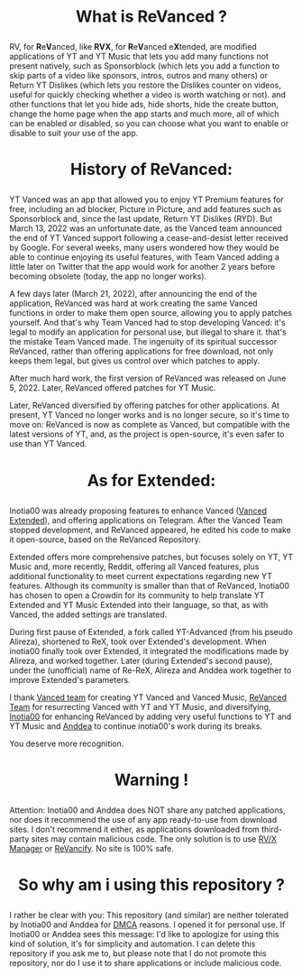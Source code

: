 # <p align="center"> What is ReVanced ?

RV, for **R**e**V**anced, like **RVX**, for **R**e**V**anced e**X**tended, are modified applications of YT and YT Music  that lets you add many functions not present natively, such as Sponsorblock (which lets you add a function to skip parts of a video like sponsors, intros, outros and many others) or Return YT Dislikes (which lets you restore the Dislikes counter on videos, useful for quickly checking whether a video is worth watching or not). and other functions that let you hide ads, hide shorts, hide the create button, change the home page when the app starts and much more, all of which can be enabled or disabled, so you can choose what you want to enable or disable to suit your use of the app.

# <p align="center"> History of ReVanced:

YT Vanced was an app that allowed you to enjoy YT Premium features for free, including an ad blocker, Picture in Picture, and add features such as Sponsorblock and, since the last update, Return YT Dislikes (RYD). But March 13, 2022 was an unfortunate date, as the Vanced team announced the end of YT Vanced support following a cease-and-desist letter received by Google. For several weeks, many users wondered how they would be able to continue enjoying its useful features, with Team Vanced adding a little later on Twitter that the app would work for another 2 years before becoming obsolete (today, the app no longer works).

A few days later (March 21, 2022), after announcing the end of the application, ReVanced was hard at work creating the same Vanced functions in order to make them open source, allowing you to apply patches yourself. And that's why Team Vanced had to stop developing Vanced: it's legal to modify an application for personal use, but illegal to share it. that's the mistake Team Vanced made. The ingenuity of its spiritual successor ReVanced, rather than offering applications for free download, not only keeps them legal, but gives us control over which patches to apply.

After much hard work, the first version of ReVanced was released on June 5, 2022. Later, ReVanced offered patches for YT Music.

Later, ReVanced diversified by offering patches for other applications. At present, YT Vanced no longer works and is no longer secure, so it's time to move on: ReVanced is now as complete as Vanced, but compatible with the latest versions of YT, and, as the project is open-source, it's even safer to use than YT Vanced.

# <p align="center"> As for Extended:
Inotia00 was already proposing features to enhance Vanced ([Vanced Extended](https://t.me/vanced_mod_archive)), and offering applications on Telegram.
After the Vanced Team stopped development, and ReVanced appeared, he edited his code to make it open-source, based on the ReVanced Repository.

Extended offers more comprehensive patches, but focuses solely on YT, YT Music and, more recently, Reddit, offering all Vanced features, plus additional functionality to meet current expectations regarding new YT features. Although its community is smaller than that of ReVanced, Inotia00 has chosen to open a Crowdin for its community to help translate YT Extended and YT Music Extended into their language, so that, as with Vanced, the added settings are translated.

During first pause of Extended, a fork called YT-Advanced (from his pseudo Alireza), shortened to ReX, took over Extended's development.
When inotia00 finally took over Extended, it integrated the modifications made by Alireza, and worked together.
Later (during Extended's second pause), under the (unofficial) name of Re-ReX, Alireza and Anddea work together to improve Extended's parameters.

I thank [Vanced team](https://github.com/TeamVanced) for creating YT Vanced and Vanced Music, [ReVanced Team](https://github.com/ReVanced) for resurrecting Vanced with YT and YT Music, and diversifying, [Inotia00](https://github.com/inotia00) for enhancing ReVanced by adding very useful functions to YT and YT Music  and [Anddea](https://github.com/Anddea) to continue inotia00's work during its breaks.

You deserve more recognition.

# <p align="center"> Warning !

Attention: Inotia00 and Anddea does NOT share any patched applications, nor does it recommend the use of any app ready-to-use from download sites. I don't recommend it either, as applications downloaded from third-party sites may contain malicious code. The only solution is to use [RV/X Manager](https://github.com/Kevinr99089/Extended.Builder/blob/main/install.md#for-installing-with-revanced-manager-please-follow-this-tutorial) or [ReVancify](https://github.com/Kevinr99089/Extended.Builder/blob/main/install.md#for-installing-with-revancify-please-follow-this-tutorial). No site is 100% safe.

# <p align="center"> So why am i using this repository ?

I rather be clear with you: This repository (and similar)  are neither tolerated by Inotia00 and Anddea for [DMCA](https://en.m.wikipedia.org/wiki/Digital_Millennium_Copyright_Act) reasons. I opened it for personal use. If Inotia00 or Anddea sees this message: I'd like to apologize for using this kind of solution, it's for simplicity and automation. I can delete this repository if you ask me to, but please note that I do not promote this repository, nor do I use it to share applications or include malicious code.
